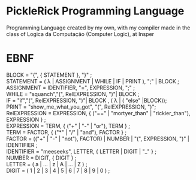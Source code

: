 # PickleRick Programming Language
Programming Language created by my own, with my compiler made in the class of Logica da Computação (Computer Logic), at Insper


# EBNF
BLOCK = "{", { STATEMENT }, "}" ;<br />
STATEMENT = ( λ | ASSIGNMENT | WHILE | IF | PRINT ), ";" | BLOCK ;<br />
ASSIGNMENT = IDENTIFIER, "=", EXPRESSION, ";" ;<br />
WHILE = "squanch","(", RelEXPRESSION, ")"| BLOCK ;<br />
IF = "if","(", RelEXPRESSION, ")"| BLOCK ,  ( λ |  ( "else" |BLOCK));<br />
PRINT = "show_me_what_you_got", "(", RelEXPRESSION, ")";<br />
RelEXPRESSION = EXPRESSION, { ("==" | "mortyer_than" | "rickier_than"), EXPRESSION } ;<br />
EXPRESSION = TERM, { ("+" | "-" | "or"), TERM } ;<br />
TERM = FACTOR, { ("*" | "/" | "and"), FACTOR } ;<br />
FACTOR = (("+" | "-" | "not"), FACTOR) | NUMBER | "(", EXPRESSION, ")" | IDENTIFIER ;<br />
IDENTIFIER = "meeseeks", LETTER, { LETTER | DIGIT | "_" } ;<br />
NUMBER = DIGIT, { DIGIT } ;<br />
LETTER = ( a | ... | z | A | ... | Z ) ;<br />
DIGIT = ( 1 | 2 | 3 | 4 | 5 | 6 | 7 | 8 | 9 | 0 ) ;<br />
